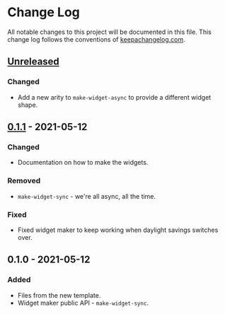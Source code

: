 # Change Log
All notable changes to this project will be documented in this file. This change log follows the conventions of [keepachangelog.com](http://keepachangelog.com/).

## [Unreleased]
### Changed
- Add a new arity to `make-widget-async` to provide a different widget shape.

## [0.1.1] - 2021-05-12
### Changed
- Documentation on how to make the widgets.

### Removed
- `make-widget-sync` - we're all async, all the time.

### Fixed
- Fixed widget maker to keep working when daylight savings switches over.

## 0.1.0 - 2021-05-12
### Added
- Files from the new template.
- Widget maker public API - `make-widget-sync`.

[Unreleased]: https://github.com/your-name/cartao/compare/0.1.1...HEAD
[0.1.1]: https://github.com/your-name/cartao/compare/0.1.0...0.1.1
